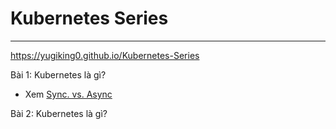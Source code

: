 # Kubernetes Series

---

https://yugiking0.github.io/Kubernetes-Series

<!-- ![Console](./images/001.png "Console") -->

Bài 1: Kubernetes là gì?

- Xem [Sync. vs. Async](./01/index.md)

Bài 2: Kubernetes là gì?
